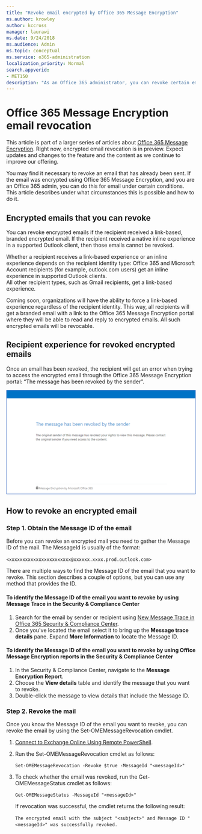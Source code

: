 ```yaml
---
title: "Revoke email encrypted by Office 365 Message Encryption"
ms.author: krowley
author: kccross
manager: laurawi
ms.date: 9/24/2018
ms.audience: Admin
ms.topic: conceptual
ms.service: o365-administration
localization_priority: Normal
search.appverid:
- MET150
description: "As an Office 365 administrator, you can revoke certain emails that were encrypted with Office 365 Message Encryption."
---
```


# Office 365 Message Encryption email revocation

This article is part of a larger series of articles about [Office 365 Message Encryption](ome.md). Right now, encrypted email revocation is in preview. Expect updates and changes to the feature and the content as we continue to improve our offering.

You may find it necessary to revoke an email that has already been sent. If the email was encrypted using Office 365 Message Encryption, and you are an Office 365 admin, you can do this for email under certain conditions. This article describes under what circumstances this is possible and how to do it.
  
## Encrypted emails that you can revoke
You can revoke encrypted emails if the recipient received a link-based, branded encrypted email. If the recipient received a native inline experience in a supported Outlook client, then those emails cannot be revoked.

Whether a recipient receives a link-based experience or an inline experience depends on the recipient identity type: 
Office 365 and Microsoft Account recipients (for example, outlook.com users) get an inline experience in supported Outlook clients.  
All other recipient types, such as Gmail recipients, get a link-based experience. 

Coming soon, organizations will have the ability to force a link-based experience regardless of the recipient identity. This way, all recipients will get a branded email with a link to the Office 365 Message Encryption portal where they will be able to read and reply to encrypted emails. All such encrypted emails will be revocable. 
  
## Recipient experience for revoked encrypted emails

Once an email has been revoked, the recipient will get an error when trying to access the encrypted email through the Office 365 Message Encryption portal: “The message has been revoked by the sender”.

![Screenshot that shows a revoked encrypted email.](media/revoked-encrypted-email.png)
    
## How to revoke an encrypted email

### Step 1. Obtain the Message ID of the email

Before you can revoke an encrypted mail you need to gather the Message ID of the mail. The MessageId is usually of the format:

`<xxxxxxxxxxxxxxxxxxxxxxx@xxxxxx.xxxx.prod.outlook.com>`  

There are multiple ways to find the Message ID of the email that you want to revoke. This section describes a couple of options, but you can use any method that provides the ID.

  #### To identify the Message ID of the email you want to revoke by using Message Trace in the Security &amp; Compliance Center

1. Search for the email by sender or recipient using [New Message Trace in Office 365 Security & Compliance Center](https://blogs.technet.microsoft.com/exchange/2018/05/02/new-message-trace-in-office-365-security-compliance-center/).
2. Once you've located the email select it to bring up the **Message trace details** pane. Expand **More Information** to locate the Message ID.

  #### To identify the Message ID of the email you want to revoke by using Office Message Encryption reports in the Security &amp; Compliance Center
1. In the Security &amp; Compliance Center, navigate to the **Message Encryption Report**.
2. Choose the **View details** table and identify the message that you want to revoke. 
3. Double-click the message to view details that include the Message ID. 

### Step 2. Revoke the mail  

Once you know the Message ID of the email you want to revoke, you can revoke the email by using the Set-OMEMessageRevocation cmdlet. 

1. [Connect to Exchange Online Using Remote PowerShell](http://technet.microsoft.com/library/jj984289%28v=exchg.150%29.aspx).
    
2. Run the Set-OMEMessageRevocation cmdlet as follows:
    
    ```
    Set-OMEMessageRevocation -Revoke $true -MessageId "<messageId>"
    ```  

3. To check whether the email was revoked, run the Get-OMEMessageStatus cmdlet as follows:
    
    ```
    Get-OMEMessageStatus -MessageId "<messageId>"
    ```  
    If revocation was successful, the cmdlet returns the following result:  

    ```The encrypted email with the subject "<subject>" and Message ID "<messageId>" was successfully revoked.```

